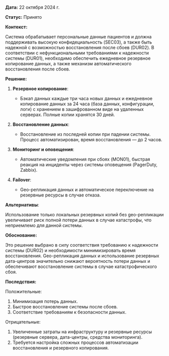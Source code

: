 **Дата:** 22 октября 2024 г.

**Статус:** Принято

**Контекст:**

Система обрабатывает персональные данные пациентов и должна поддерживать высокую конфидециальность (SEC03), а также быть надежной с возможностью восстановления после сбоев (DUR02). В соответствии с нефункциональными требованиями к надежности системы (DUR01), необходимо обеспечить ежедневное резервное копирование данных, а также механизм автоматического восстановления после сбоев.

**Решение:**

1. **Резервное копирование**:
   - Бэкап данных каждые три часа новых данных и ежедневное копирование данных за 24 часа (база данных, конфигурации, логи) с хранением в зашифрованном виде на удаленных серверах. Полные копии хранятся 30 дней.

2. **Восстановление данных**:
   - Восстановление из последней копии при падении системы. Процесс автоматизирован, время восстановления — до 2 часов.

3. **Мониторинг и оповещения**:
   - Автоматические уведомления при сбоях (MON01), быстрая реакция на инциденты через системы оповещения (PagerDuty, Zabbix).

4. **Failover**:
   - Geo-репликация данных и автоматическое переключение на резервные ресурсы в случае отказа.

**Альтернативы**:

Использование только локальных резервных копий без geo-репликации увеличивает риск полной потери данных в случае катастрофы, что неприемлемо для данной системы.

**Обоснование:**

Это решение выбрано в силу соответствия требованию к надежности системы (DUR02) и необходимости минимизировать время восстановления. Geo-репликация данных и использование резервных дата-центров значительно снижают вероятность потери данных и обеспечивают восстановление системы в случае катастрофического сбоя.

**Последствия:**

Положительные:
1. Минимизация потерь данных.
2. Быстрое восстановление системы после сбоев.
3. Соответствие требованиям к безопасности данных.

Отрицательные:
1. Увеличенные затраты на инфраструктуру и резервные ресурсы (резервные сервера, дата-центры, средства мониторинга).
2. Требуется настройка сложных процессов автоматизации восстановления и резервного копирования.
